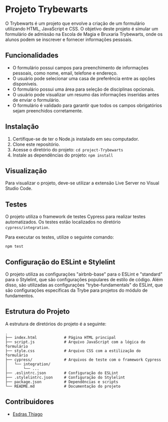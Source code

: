 # Projeto Trybewarts

O Trybewarts é um projeto que envolve a criação de um formulário utilizando HTML, JavaScript e CSS. O objetivo deste projeto é simular um formulário de admissão na Escola de Magia e Bruxaria Trybewarts, onde os alunos podem se inscrever e fornecer informações pessoais.

## Funcionalidades

- O formulário possui campos para preenchimento de informações pessoais, como nome, email, telefone e endereço.
- O usuário pode selecionar uma casa de preferência entre as opções disponíveis.
- O formulário possui uma área para seleção de disciplinas opcionais.
- O usuário pode visualizar um resumo das informações inseridas antes de enviar o formulário.
- O formulário é validado para garantir que todos os campos obrigatórios sejam preenchidos corretamente.

## Instalação

1. Certifique-se de ter o Node.js instalado em seu computador.
2. Clone este repositório.
3. Acesse o diretório do projeto: `cd project-Trybewarts`
4. Instale as dependências do projeto: `npm install`

## Visualização

Para visualizar o projeto, deve-se utilizar a extensão Live Server no Visual Studio Code.

## Testes

O projeto utiliza o framework de testes Cypress para realizar testes automatizados. Os testes estão localizados no diretório `cypress/integration`.

Para executar os testes, utilize o seguinte comando:

```
npm test
```

## Configuração do ESLint e Stylelint

O projeto utiliza as configurações "airbnb-base" para o ESLint e "standard" para o Stylelint, que são configurações populares de estilo de código. Além disso, são utilizadas as configurações "trybe-fundamentals" do ESLint, que são configurações específicas da Trybe para projetos do módulo de fundamentos.

## Estrutura do Projeto

A estrutura de diretórios do projeto é a seguinte:

```
.
├── index.html            # Página HTML principal
├── script.js             # Arquivo JavaScript com a lógica do formulário
├── style.css             # Arquivo CSS com a estilização do formulário
├── cypress/              # Arquivos de teste com o framework Cypress
│   └── integration/
│       └── ...
├── .eslintrc.json        # Configuração do ESLint
├── .stylelintrc.json     # Configuração do Stylelint
├── package.json          # Dependências e scripts
└── README.md             # Documentação do projeto
```

## Contribuidores

- [Esdras Thiago](https://github.com/EsdrasThiago)
